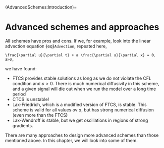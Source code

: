 (AdvancedSchemes:Introduction)=
# Advanced schemes and approaches

All schemes have pros and cons. If we, for example, look into the linear advection equation {eq}`Advection`, repeated here,

```{math}
\frac{\partial u}{\partial t} + a \frac{\partial u}{\partial x} = 0, a>0,
```

we have found:

* FTCS provides stable solutions as long as we do not violate the CFL condition and $a>0$. There is much numerical diffusivity in this scheme, and a given signal will die out when we run the model over a long time period
* CTCS is unstable!
* Lax-Friedrich, which is a modified version of FTCS, is stable. This scheme is valid for all values ov $a$, but has strong numerical diffusion (even more than the FTCS)
* Lax-Wendroff is stable, but we get oscillations in regions of strong gradients.

There are many approaches to design more advanced schemes than those mentioned above. In this chapter, we will look into some of them.